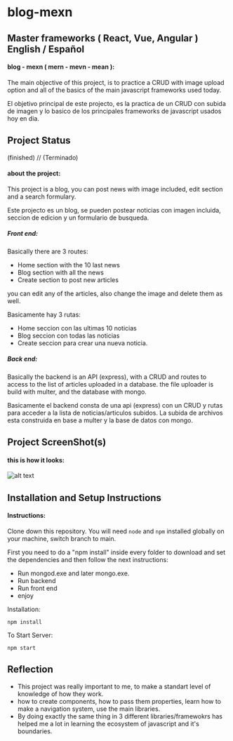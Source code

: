 
# blog-mexn

## Master frameworks ( React, Vue, Angular )  English / Español

#### blog - mexn ( mern - mevn - mean ):

The main objective of this project, is to practice a CRUD with image upload option and all of the basics of the main javascript frameworks used today.

El objetivo principal de este projecto, es la practica de un CRUD con subida de imagen y lo basico de los principales frameworks de javascript usados hoy en dia.

## Project Status
(finished) // (Terminado)

#### about the project:

This project is a blog, you can post news with image included, edit section  and a search formulary.

Este projecto es un blog, se pueden postear noticias con imagen incluida, seccion de edicion y un formulario de busqueda.

##### Front end:

Basically there are 3 routes:
 - Home section with the 10 last news
 - Blog section with all the news
 - Create section to post new articles

you can edit any of the articles, also change the image and delete them as well.

Basicamente hay 3 rutas:
 - Home seccion con las ultimas 10 noticias
 - Blog seccion con todas las noticias
 - Create seccion para crear una nueva noticia.

##### Back end:

Basically the backend is an API (express), with a CRUD and routes to access to the list of articles uploaded in a database.
the file uploader is build with multer, and the database with mongo.

Basicamente el backend consta de una api (express) con un CRUD y rutas para acceder a la lista de noticias/articulos subidos.
La subida de archivos esta construida en base a multer y la base de datos con mongo.

## Project ScreenShot(s)

#### this is how it looks:   

![alt text](https://imgkub.com/images/2022/03/08/example-calendar.jpg)

## Installation and Setup Instructions

#### Instructions:  

Clone down this repository. You will need `node` and `npm` installed globally on your machine, switch branch to main.

First you need to do a "npm install" inside every folder to download and set the dependencies and then follow the next instructions:

- Run mongod.exe and later mongo.exe.
- Run backend
- Run front end
- enjoy
 
          
Installation:

`npm install`  


To Start Server:

`npm start`  

## Reflection

  - This project was really important to me, to make a standart level of knowledge of how they work.
  - how to create components, how to pass them properties, learn how to make a navigation system, use the main libraries.
  - By doing exactly the same thing in 3 different libraries/framewokrs has helped me a lot in learning the ecosystem of javascript and it's boundaries.
